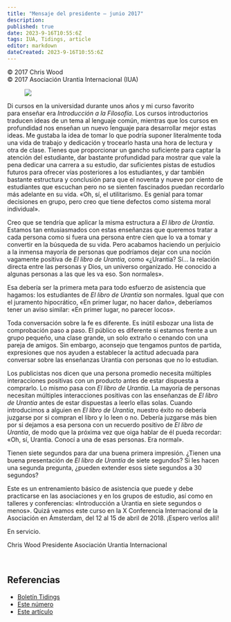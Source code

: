 ```yaml
---
title: "Mensaje del presidente – junio 2017"
description: 
published: true
date: 2023-9-16T10:55:6Z
tags: IUA, Tidings, article
editor: markdown
dateCreated: 2023-9-16T10:55:6Z
---
```


<p class="v-card v-sheet theme--light gray lighten-3 px-2">© 2017 Chris Wood<br>© 2017 Asociación Urantia Internacional (IUA)</p>


<figure id="Figure_1" class="image urantiapedia image-style-align-left">
<img src="/image/article/IUA_Tidings/Chris-Wood-framed-150x150.jpg">
</figure>

Di cursos en la universidad durante unos años y mi curso favorito para enseñar era _Introducción a la Filosofía_. Los cursos introductorios traducen ideas de un tema al lenguaje común, mientras que los cursos en profundidad nos enseñan un nuevo lenguaje para desarrollar mejor estas ideas. Me gustaba la idea de tomar lo que podría suponer literalmente toda una vida de trabajo y dedicación y trocearlo hasta una hora de lectura y otra de clase. Tienes que proporcionar un gancho suficiente para captar la atención del estudiante, dar bastante profundidad para mostrar que vale la pena dedicar una carrera a su estudio, dar suficientes pistas de estudios futuros para ofrecer vías posteriores a los estudiantes, y dar también bastante estructura y conclusión para que el noventa y nueve por ciento de estudiantes que escuchan pero no se sienten fascinados puedan recordarlo más adelante en su vida. «Oh, sí, el utilitarismo. Es genial para tomar decisiones en grupo, pero creo que tiene defectos como sistema moral individual».

Creo que se tendría que aplicar la misma estructura a _El libro de Urantia_. Estamos tan entusiasmados con estas enseñanzas que queremos tratar a cada persona como si fuera una persona entre cien que lo va a tomar y convertir en la búsqueda de su vida. Pero acabamos haciendo un perjuicio a la inmensa mayoría de personas que podríamos dejar con una noción vagamente positiva de _El libro de Urantia_, como «¿Urantia? Sí… la relación directa entre las personas y Dios, un universo organizado. He conocido a algunas personas a las que les va eso. Son normales».

Esa debería ser la primera meta para todo esfuerzo de asistencia que hagamos: los estudiantes de _El libro de Urantia_ son normales. Igual que con el juramento hipocrático, «En primer lugar, no hacer daño», deberíamos tener un aviso similar: «En primer lugar, no parecer locos».

Toda conversación sobre la fe es diferente. Es inútil esbozar una lista de comprobación paso a paso. El público es diferente si estamos frente a un grupo pequeño, una clase grande, un solo extraño o cenando con una pareja de amigos. Sin embargo, aconsejo que tengamos puntos de partida, expresiones que nos ayuden a establecer la actitud adecuada para conversar sobre las enseñanzas Urantia con personas que no lo estudian.

Los publicistas nos dicen que una persona promedio necesita múltiples interacciones positivas con un producto antes de estar dispuesta a comprarlo. Lo mismo pasa con _El libro de Urantia_. La mayoría de personas necesitan múltiples interacciones positivas con las enseñanzas de _El libro de Urantia_ antes de estar dispuestas a leerlo ellas solas. Cuando introducimos a alguien en _El libro de Urantia_, nuestro éxito no debería juzgarse por si compran el libro y lo leen o no. Debería juzgarse más bien por si dejamos a esa persona con un recuerdo positivo de _El libro de Urantia_, de modo que la próxima vez que oiga hablar de él pueda recordar: «Oh, sí, Urantia. Conocí a una de esas personas. Era normal».

Tienen siete segundos para dar una buena primera impresión. ¿Tienen una buena presentación de _El libro de Urantia_ de siete segundos? Si les hacen una segunda pregunta, ¿pueden extender esos siete segundos a 30 segundos?

Este es un entrenamiento básico de asistencia que puede y debe practicarse en las asociaciones y en los grupos de estudio, así como en talleres y conferencias: «Introducción a Urantia en siete segundos o menos». Quizá veamos este curso en la X Conferencia Internacional de la Asociación en Ámsterdam, del 12 al 15 de abril de 2018. ¡Espero verlos allí!

En servicio.

Chris Wood
Presidente
Asociación Urantia Internacional

<br style="clear:both;"/>

## Referencias

- [Boletín Tidings](https://urantia-association.org/acerca-del-boletin-tidings/?lang=es)
- [Este número](https://urantia-association.org/newsletter/tidings-junio-2017/?lang=es)
- [Este artículo](https://urantia-association.org/mensaje-del-presidente-junio-2017/?lang=es)

